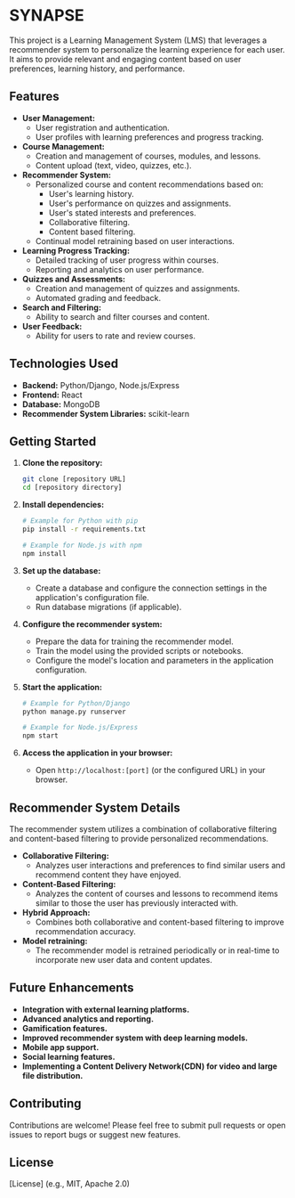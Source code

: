 # SYNAPSE

This project is a Learning Management System (LMS) that leverages a recommender system to personalize the learning experience for each user. It aims to provide relevant and engaging content based on user preferences, learning history, and performance.

## Features

* **User Management:**
    * User registration and authentication.
    * User profiles with learning preferences and progress tracking.
* **Course Management:**
    * Creation and management of courses, modules, and lessons.
    * Content upload (text, video, quizzes, etc.).
* **Recommender System:**
    * Personalized course and content recommendations based on:
        * User's learning history.
        * User's performance on quizzes and assignments.
        * User's stated interests and preferences.
        * Collaborative filtering.
        * Content based filtering.
    * Continual model retraining based on user interactions.
* **Learning Progress Tracking:**
    * Detailed tracking of user progress within courses.
    * Reporting and analytics on user performance.
* **Quizzes and Assessments:**
    * Creation and management of quizzes and assignments.
    * Automated grading and feedback.
* **Search and Filtering:**
    * Ability to search and filter courses and content.
* **User Feedback:**
    * Ability for users to rate and review courses.

## Technologies Used

* **Backend:** Python/Django, Node.js/Express
* **Frontend:** React
* **Database:** MongoDB
* **Recommender System Libraries:** scikit-learn

## Getting Started

1.  **Clone the repository:**

    ```bash
    git clone [repository URL]
    cd [repository directory]
    ```

2.  **Install dependencies:**

    ```bash
    # Example for Python with pip
    pip install -r requirements.txt

    # Example for Node.js with npm
    npm install
    ```

3.  **Set up the database:**

    * Create a database and configure the connection settings in the application's configuration file.
    * Run database migrations (if applicable).

4.  **Configure the recommender system:**

    * Prepare the data for training the recommender model.
    * Train the model using the provided scripts or notebooks.
    * Configure the model's location and parameters in the application configuration.

5.  **Start the application:**

    ```bash
    # Example for Python/Django
    python manage.py runserver

    # Example for Node.js/Express
    npm start
    ```

6.  **Access the application in your browser:**

    * Open `http://localhost:[port]` (or the configured URL) in your browser.

## Recommender System Details

The recommender system utilizes a combination of collaborative filtering and content-based filtering to provide personalized recommendations.

* **Collaborative Filtering:**
    * Analyzes user interactions and preferences to find similar users and recommend content they have enjoyed.
* **Content-Based Filtering:**
    * Analyzes the content of courses and lessons to recommend items similar to those the user has previously interacted with.
* **Hybrid Approach:**
    * Combines both collaborative and content-based filtering to improve recommendation accuracy.
* **Model retraining:**
    * The recommender model is retrained periodically or in real-time to incorporate new user data and content updates.

## Future Enhancements

* **Integration with external learning platforms.**
* **Advanced analytics and reporting.**
* **Gamification features.**
* **Improved recommender system with deep learning models.**
* **Mobile app support.**
* **Social learning features.**
* **Implementing a Content Delivery Network(CDN) for video and large file distribution.**

## Contributing

Contributions are welcome! Please feel free to submit pull requests or open issues to report bugs or suggest new features.

## License

[License] (e.g., MIT, Apache 2.0)
